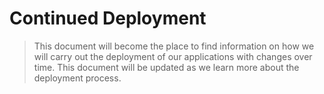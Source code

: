 # Continued Deployment

> This document will become the place to find information on how we will carry out the deployment of our applications with changes over time. 
> This document will be updated as we learn more about the deployment process.